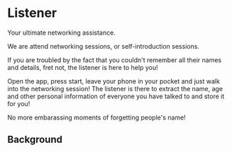 # Listener
Your ultimate networking assistance.

We are attend networking sessions, or self-introduction sessions. 

If you are troubled by the fact that you couldn't remember all their names and details, fret not, the listener is here to help you!

Open the app, press start, leave your phone in your pocket and just walk into the networking session! The listener is there to extract the name, age and other personal information of everyone you have talked to and store it for you!

No more embarassing moments of forgetting people's name!

## Background
